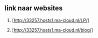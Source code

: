 ## link naar websites

1. [http://33257.hosts1.ma-cloud.nl/LP/]
   
2. [http://33257.hosts1.ma-cloud.nl/blog/]